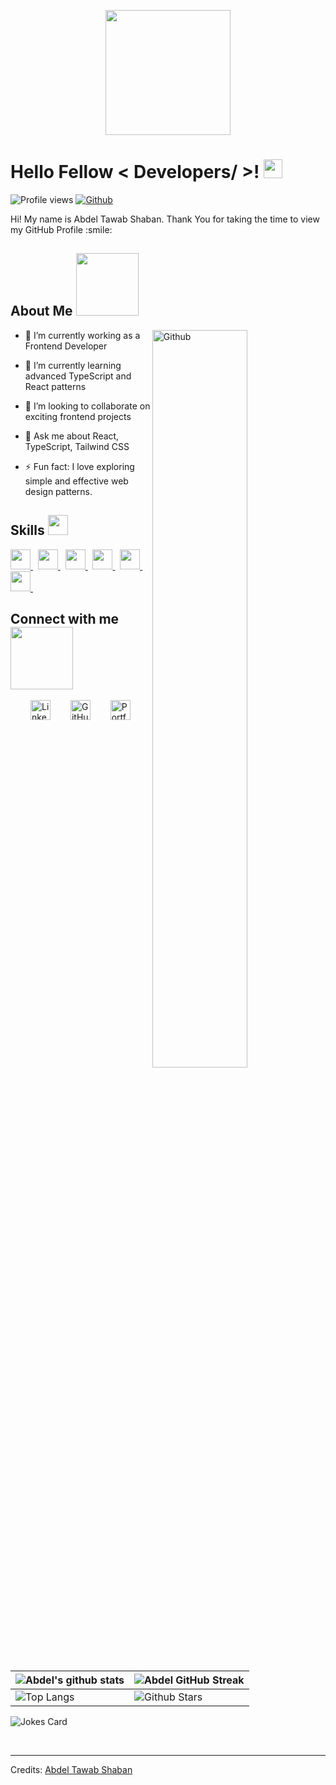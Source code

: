 <p align="center">
    <img width="200" src="https://www.gyanblog.com/static/60fa9ebd58e29a7e31592d2183f5bbf1/b50f6/php.png">
</p>

<h1> Hello Fellow < Developers/ >! <img src = "https://raw.githubusercontent.com/MartinHeinz/MartinHeinz/master/wave.gif" width = 30px> </h1>
<p align='center'>
</p>

![Profile views](https://st4.depositphotos.com/1000128/21747/i/450/depositphotos_217479340-stock-photo-creative-abstract-php-web-design.jpg)
[![Github](https://img.shields.io/github/followers/scob337?label=Follow&style=social)](https://github.com/scob337)

<div size='20px'> Hi! My name is Abdel Tawab Shaban. Thank You for taking the time to view my GitHub Profile :smile: 
</div>

<h2> About Me <img src = "https://media0.giphy.com/media/KDDpcKigbfFpnejZs6/giphy.gif?cid=ecf05e47oy6f4zjs8g1qoiystc56cu7r9tb8a1fe76e05oty&rid=giphy.gif" width = 100px></h2>

<img width="55%" align="right" alt="Github" src="https://raw.githubusercontent.com/onimur/.github/master/.resources/git-header.svg" />

- 🔭 I’m currently working as a Frontend Developer  
  
- 🌱 I’m currently learning advanced TypeScript and React patterns  
  
- 👯 I’m looking to collaborate on exciting frontend projects  
  
- 💬 Ask me about React, TypeScript, Tailwind CSS  
  
- ⚡ Fun fact: I love exploring simple and effective web design patterns.

<h2> Skills <img src = "https://media2.giphy.com/media/QssGEmpkyEOhBCb7e1/giphy.gif?cid=ecf05e47a0n3gi1bfqntqmob8g9aid1oyj2wr3ds3mg700bl&rid=giphy.gif" width = 32px> </h2>
<a href= https://github.com/scob337?tab=repositories&q=&type=&language=typescript&sort= > <img width ='32px' src ='https://raw.githubusercontent.com/rahulbanerjee26/githubAboutMeGenerator/main/icons/typescript.svg'> </a> &nbsp 
<a href= https://github.com/scob337?tab=repositories&q=&type=&language=reactjs&sort= > <img width ='32px' src ='https://raw.githubusercontent.com/rahulbanerjee26/githubAboutMeGenerator/main/icons/reactjs.svg'> </a> &nbsp
<a href= https://github.com/scob337?tab=repositories&q=&type=&language=javascript&sort= > <img width ='32px' src ='https://raw.githubusercontent.com/rahulbanerjee26/githubAboutMeGenerator/main/icons/javascript.svg'> </a> &nbsp
<a href= https://github.com/scob337?tab=repositories&q=&type=&language=css&sort= > <img width ='32px' src ='https://raw.githubusercontent.com/rahulbanerjee26/githubAboutMeGenerator/main/icons/css.svg'> </a> &nbsp
<a href= https://github.com/scob337?tab=repositories&q=&type=&language=html&sort= > <img width ='32px' src ='https://raw.githubusercontent.com/rahulbanerjee26/githubAboutMeGenerator/main/icons/html.svg'> </a> &nbsp
<a href= https://github.com/scob337?tab=repositories&q=&type=&language=tailwind&sort= > <img width ='32px' src ='https://raw.githubusercontent.com/rahulbanerjee26/githubAboutMeGenerator/main/icons/tailwind.svg'> </a> &nbsp

<h2> Connect with me <img src='https://raw.githubusercontent.com/ShahriarShafin/ShahriarShafin/main/Assets/handshake.gif' width="100px"> </h2>
<div style="display: flex; gap: 10px; justify-content: center; align-items: center;">
    <a href="https://www.linkedin.com/in/toba1337/" target="_blank">
        <img width="32px" src="https://raw.githubusercontent.com/rahulbanerjee26/githubAboutMeGenerator/main/icons/linked-in-alt.svg" alt="LinkedIn">
    </a> &nbsp &nbsp
    <a href="https://github.com/scob337" target="_blank">
        <img width="32px" src="https://raw.githubusercontent.com/rahulbanerjee26/githubAboutMeGenerator/main/icons/github.svg" alt="GitHub">
    </a> &nbsp &nbsp
    <a href="https://abdo-front-end.netlify.app/" target="_blank">
        <img width="32px" src="https://cdn-icons-png.flaticon.com/128/18295/18295370.png" alt="Portfolio">
    </a>
</div>


  
<br>
<br>
  <br>

| ![Abdel's github stats](https://github-readme-stats.vercel.app/api?username=scob337&show_icons=true&theme=tokyonight) | ![Abdel GitHub Streak](https://github-readme-streak-stats.herokuapp.com/?user=scob337&theme=tokyonight) |
| --- | --- |
| ![Top Langs](https://github-readme-stats.vercel.app/api/top-langs/?username=scob337&theme=tokyonight) | ![Github Stars](https://github-readme-stats.vercel.app/api?username=scob337&show_icons=true&locale=en&count_private=true&hide_rank=true&custom_title=My%20GitHub%20Stats&disable_animations=true&theme=tokyonight) |

![Jokes Card](https://readme-jokes.vercel.app/api?theme=tokyonight)

<br>

-----
Credits: [Abdel Tawab Shaban](https://github.com/scob337)


